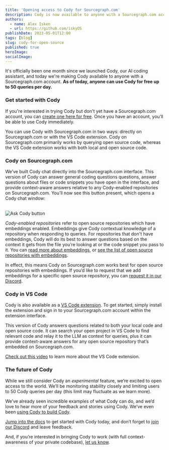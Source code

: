 ```yaml
---
title: 'Opening access to Cody for Sourcegraph.com'
description: Cody is now available to anyone with a Sourcegraph.com account.
authors:
  - name: Alex Isken
  - url: https://github.com/iskyOS
publishDate: 2023-05-01T12:00
tags: [blog]
slug: cody-for-open-source
published: true
heroImage: 
socialImage: 
---
```


It's officially been one month since we launched Cody, our AI coding assistant, and today we're making Cody available to anyone with a Sourcegraph.com account. **As of today, anyone can use Cody for free up to 50 queries per day.**

### Get started with Cody

If you're interested in trying Cody but don't yet have a Sourcegraph.com account, you can [create one here for free](https://sourcegraph.com/sign-up). Once you have an account, you’ll be able to use Cody immediately.

You can use Cody with Sourcegraph.com in two ways: directly on Sourcegraph.com or with the VS Code extension. Cody on Sourcegraph.com primarily works by querying open source code, whereas the VS Code extension works with both local and open source code.

### Cody on Sourcegraph.com

We’ve built Cody chat directly into the Sourcegraph.com interface. This version of Cody can answer general coding questions questions, answer questions about files or code snippets you have open in the interface, and provide context-aware answers relative to any Cody-enabled repositories on Sourcegraph.com.  You’ll now see this button present, which opens a Cody chat window:

<br/>
<img
  style={{marginTop: "0px", marginBottom: "20px", width: "15%"}}
  src="https://storage.googleapis.com/sourcegraph-assets/blog/ask_cody_button.png"
  alt="Ask Cody button"
/>
<br/>

*Cody-enabled repositories* refer to open source repositories which have embeddings enabled. Embeddings give Cody contextual knowledge of a repository when responding to queries. For repositories that don't have embeddings, Cody will do its best to answer questions based on the context it gets from the file you’re looking at or the code snippet you pass to it. You can [read more about embeddings](https://docs.sourcegraph.com/cody/explanations/code_graph_context), or [see the list of open source repositories with embeddings](https://docs.sourcegraph.com/cody/explanations/enabling_cody).

In effect, this means Cody on Sourcegraph.com works best for open source repositories with embeddings. If you’d like to request that we add embeddings for a specific open source repository, you can [request it in our Discord](https://discord.gg/sourcegraph-969688426372825169).

### Cody in VS Code

Cody is also available as a [VS Code extension](https://marketplace.visualstudio.com/items?itemName=sourcegraph.cody-ai). To get started, simply install the extension and sign in to your Sourcegraph.com account within the extension interface.

This version of Cody answers questions related to both your local code and open source code. It can search your open project in VS Code to find relevant code and relay it to the LLM as context for queries, plus it can provide context-aware answers for any open source repository that’s embedded on Sourcegraph.com.

[Check out this video](https://youtu.be/fmir_bUyygw) to learn more about the VS Code extension.

### The future of Cody

While we still consider Cody an *experimental* feature, we’re excited to open access to the world. We’ll be monitoring stability closely and limiting users to 50 Cody queries per day (this limit may fluctuate as we learn more).

We’ve already seen incredible examples of what Cody can do, and we’d love to hear more of your feedback and stories using Cody. We’ve even been [using Cody to build Cody](https://twitter.com/beyang/status/1647744307045228544?s=20). 

[Jump into the docs](https://docs.sourcegraph.com/cody) to get started with Cody today, and don’t forget to [join our Discord](https://discord.gg/sourcegraph-969688426372825169) and leave feedback.

And, if you’re interested in bringing Cody to work (with full context-awareness of your private codebase), [let us know](https://about.sourcegraph.com/cody).
